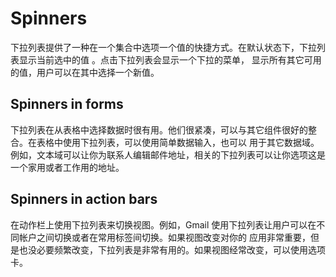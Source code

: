 # Spinners
下拉列表提供了一种在一个集合中选项一个值的快捷方式。在默认状态下，下拉列表显示当前选中的值 。点击下拉列表会显示一个下拉的菜单，
显示所有其它可用的值，用户可以在其中选择一个新值。

## Spinners in forms
下拉列表在从表格中选择数据时很有用。他们很紧凑，可以与其它组件很好的整合。在表格中使用下拉列表，可以使用简单数据输入，也可以
用于其它数据域。例如，文本域可以让你为联系人编辑邮件地址，相关的下拉列表可以让你选项这是一个家用或者工作用的地址。

## Spinners in action bars
在动作栏上使用下拉列表来切换视图。例如，Gmail 使用下拉列表让用户可以在不同帐户之间切换或者在常用标签间切换。如果视图改变对你的
应用非常重要，但是也没必要频繁改变，下拉列表是非常有用的。如果视图经常改变，可以使用选项卡。
